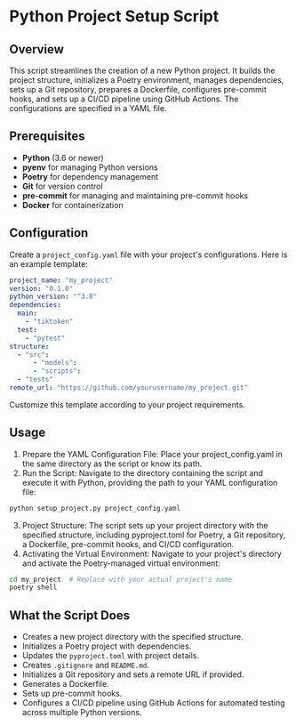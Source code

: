 # Python Project Setup Script

## Overview

This script streamlines the creation of a new Python project. It builds the project structure, initializes a Poetry environment, manages dependencies, sets up a Git repository, prepares a Dockerfile, configures pre-commit hooks, and sets up a CI/CD pipeline using GitHub Actions. The configurations are specified in a YAML file.

## Prerequisites

- **Python** (3.6 or newer)
- **pyenv** for managing Python versions
- **Poetry** for dependency management
- **Git** for version control
- **pre-commit** for managing and maintaining pre-commit hooks
- **Docker** for containerization


## Configuration

Create a `project_config.yaml` file with your project's configurations. Here is an example template:

```yaml
project_name: "my_project"
version: "0.1.0"
python_version: "^3.8"
dependencies:
  main:
    - "tiktoken"
  test:
    - "pytest"
structure:
  - "src":
      - "models":
      - "scripts":
  - "tests"
remote_url: "https://github.com/yourusername/my_project.git"
```

Customize this template according to your project requirements.

## Usage

1. Prepare the YAML Configuration File: Place your project_config.yaml in the same directory as the script or know its path.
2. Run the Script: Navigate to the directory containing the script and execute it with Python, providing the path to your YAML configuration file:

```bash
python setup_project.py project_config.yaml
```

3. Project Structure: The script sets up your project directory with the specified structure, including pyproject.toml for Poetry, a Git repository, a Dockerfile, pre-commit hooks, and CI/CD configuration.
4. Activating the Virtual Environment: Navigate to your project's directory and activate the Poetry-managed virtual environment:

```bash
cd my_project  # Replace with your actual project's name
poetry shell
```

## What the Script Does

- Creates a new project directory with the specified structure.
- Initializes a Poetry project with dependencies.
- Updates the `pyproject.toml` with project details.
- Creates `.gitignore` and `README.md`.
- Initializes a Git repository and sets a remote URL if provided.
- Generates a Dockerfile.
- Sets up pre-commit hooks.
- Configures a CI/CD pipeline using GitHub Actions for automated testing across multiple Python versions.
